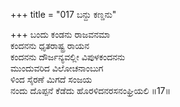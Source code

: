 +++
title = "017 ಬನ್ದು ಕಣ್ಡನು"

+++
ಬಂದು ಕಂಡನು ರಾಜವನಮಾ  
ಕಂದನನು ಧೃತರಾಷ್ಟ್ರ ರಾಯನ  
ಕಂದನನು ದೌರ್ಜನ್ಯವಲ್ಲೀ ವಿಪುಳಕಂದನನು   
ಮುಂದುವರಿದ ವಿಲೋಚನಾಂಬುಗ  
ಳಿಂದ ಸೈರಣೆ ಮಿಗದೆ ಸಂಜಯ  
ನಂದು ದೊಪ್ಪನೆ ಕೆಡೆದು ಹೊರಳಿದನರಸನಂಘ್ರಿಯಲಿ     ॥17॥